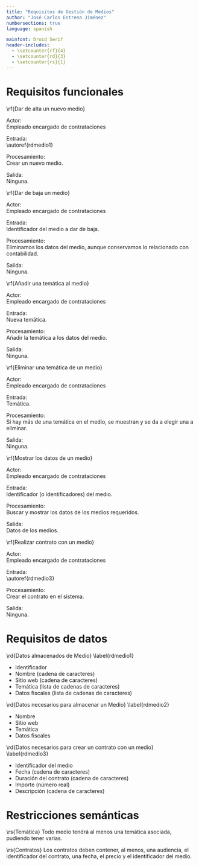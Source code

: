 ```yaml
---
title: "Requisitos de Gestión de Medios"
author: "José Carlos Entrena Jiménez"
numbersections: true
language: spanish

mainfont: Droid Serif
header-includes:
  - \setcounter{rf}{4}
  - \setcounter{rd}{3}
  - \setcounter{rs}{1}
---
```


# Requisitos funcionales

\rf{Dar de alta un nuevo medio}

Actor:  
Empleado encargado de contrataciones

Entrada:  
\autoref{rdmedio1}

Procesamiento:  
Crear un nuevo medio.

Salida:  
Ninguna.

\rf{Dar de baja un medio}

Actor:  
Empleado encargado de contrataciones

Entrada:  
Identificador del medio a dar de baja.

Procesamiento:  
Eliminamos los datos del medio, aunque conservamos lo relacionado con contabilidad.

Salida:  
Ninguna.

\rf{Añadir una temática al medio}

Actor:  
Empleado encargado de contrataciones

Entrada:  
Nueva temática.

Procesamiento:  
Añadir la temática a los datos del medio.

Salida:  
Ninguna.

\rf{Eliminar una temática de un medio}

Actor:  
Empleado encargado de contrataciones

Entrada:  
Temática.

Procesamiento:  
Si hay más de una temática en el medio, se muestran y se da a elegir una a eliminar.

Salida:  
Ninguna.


\rf{Mostrar los datos de un medio}

Actor:  
Empleado encargado de contrataciones

Entrada:  
Identificador (o identificadores) del medio.

Procesamiento:  
Buscar y mostrar los datos de los medios requeridos.

Salida:  
Datos de los medios.

\rf{Realizar contrato con un medio}

Actor:  
Empleado encargado de contrataciones

Entrada:  
\autoref{rdmedio3}

Procesamiento:  
Crear el contrato en el sistema.

Salida:  
Ninguna.


# Requisitos de datos

\rd{Datos almacenados de Medio}
\label{rdmedio1}

   - Identificador
   - Nombre (cadena de caracteres)
   - Sitio web (cadena de caracteres)
   - Temática (lista de cadenas de caracteres)
   - Datos fiscales (lista de cadenas de caracteres)

\rd{Datos necesarios para almacenar un Medio}
\label{rdmedio2}

   - Nombre
   - Sitio web
   - Temática
   - Datos fiscales

\rd{Datos necesarios para crear un contrato con un medio}
\label{rdmedio3}

   - Identificador del medio
   - Fecha (cadena de caracteres)
   - Duración del contrato (cadena de caracteres)
   - Importe (número real)
   - Descripción (cadena de caracteres)


# Restricciones semánticas

\rs{Temática}
Todo medio tendrá al menos una temática asociada, pudiendo tener varias.

\rs{Contratos}
Los contratos deben contener, al menos, una audiencia, el identificador del contrato, una fecha, el precio y el identificador del medio.
